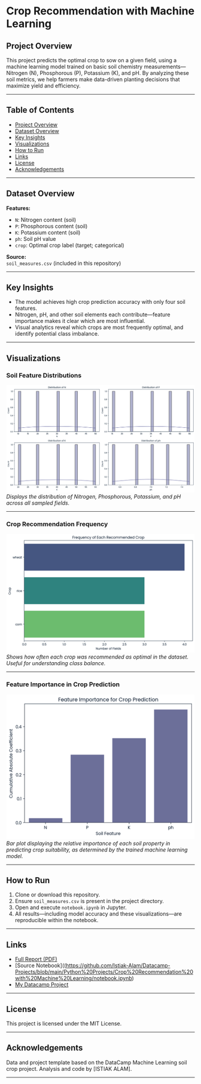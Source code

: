 # Crop Recommendation with Machine Learning

## Project Overview

This project predicts the optimal crop to sow on a given field, using a machine learning model trained on basic soil chemistry measurements—Nitrogen (N), Phosphorous (P), Potassium (K), and pH. By analyzing these soil metrics, we help farmers make data-driven planting decisions that maximize yield and efficiency.

---

## Table of Contents
- [Project Overview](#project-overview)
- [Dataset Overview](#dataset-overview)
- [Key Insights](#key-insights)
- [Visualizations](#visualizations)
- [How to Run](#how-to-run)
- [Links](#links)
- [License](#license)
- [Acknowledgements](#acknowledgements)

---

## Dataset Overview

**Features:**
- `N`: Nitrogen content (soil)
- `P`: Phosphorous content (soil)
- `K`: Potassium content (soil)
- `ph`: Soil pH value
- `crop`: Optimal crop label (target; categorical)

**Source:**  
`soil_measures.csv` (included in this repository)

---

## Key Insights

- The model achieves high crop prediction accuracy with only four soil features.
- Nitrogen, pH, and other soil elements each contribute—feature importance makes it clear which are most influential.
- Visual analytics reveal which crops are most frequently optimal, and identify potential class imbalance.

---

## Visualizations

### Soil Feature Distributions

![Distribution of Soil Features](Distribution%20of%20Soil%20Features.png)
*Displays the distribution of Nitrogen, Phosphorous, Potassium, and pH across all sampled fields.*

---

### Crop Recommendation Frequency

![Crop Frequency](Crop%20Frequency.png)
*Shows how often each crop was recommended as optimal in the dataset. Useful for understanding class balance.*

---

### Feature Importance in Crop Prediction

![Feature Importance](Feature%20Importance.png)
*Bar plot displaying the relative importance of each soil property in predicting crop suitability, as determined by the trained machine learning model.*

---

## How to Run

1. Clone or download this repository.
2. Ensure `soil_measures.csv` is present in the project directory.
3. Open and execute `notebook.ipynb` in Jupyter.
4. All results—including model accuracy and these visualizations—are reproducible within the notebook.

---

## Links

- [Full Report (PDF)](https://github.com/Istiak-Alam/Datacamp-Projects/blob/main/Python%20Projects/Crop%20Recommendation%20with%20Machine%20Learning/Crop%20Selection%20with%20Machine%20Learning%20%E2%80%93%20Project%20Rep.pdf)
- [Source Notebook]((https://github.com/Istiak-Alam/Datacamp-Projects/blob/main/Python%20Projects/Crop%20Recommendation%20with%20Machine%20Learning/notebook.ipynb)
- [My Datacamp Project](https://www.datacamp.com/datalab/w/a6979821-4f32-48eb-ac58-2d4a0d9e969f/edit)

---

## License

This project is licensed under the MIT License.

---

## Acknowledgements

Data and project template based on the DataCamp Machine Learning soil crop project. Analysis and code by [ISTIAK ALAM].

---

